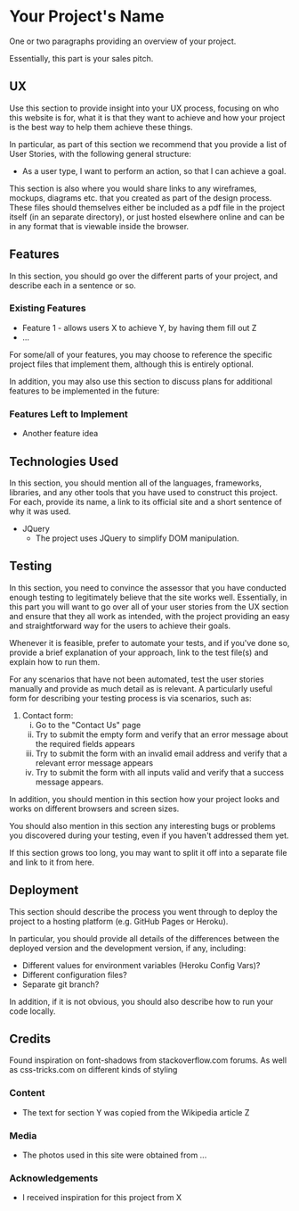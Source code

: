<h1>Your Project's Name</h1>
One or two paragraphs providing an overview of your project.

Essentially, this part is your sales pitch.

<h2>UX</h2>
Use this section to provide insight into your UX process, focusing on who this website is for, what it is that they want to achieve and how your project is the best way to help them achieve these things.

In particular, as part of this section we recommend that you provide a list of User Stories, with the following general structure:

<ul>
<li>As a user type, I want to perform an action, so that I can achieve a goal.
</li>
</ul>

This section is also where you would share links to any wireframes, mockups, diagrams etc. that you created as part of the design process. These files should themselves either be included as a pdf file in the project itself (in an separate directory), or just hosted elsewhere online and can be in any format that is viewable inside the browser.

<h2>Features</h2>

In this section, you should go over the different parts of your project, and describe each in a sentence or so.

<h3><b>Existing Features</b></h3>

<ul>
<li>Feature 1 - allows users X to achieve Y, by having them fill out Z</li>
<li>...</li>
</ul>
For some/all of your features, you may choose to reference the specific project files that implement them, although this is entirely optional.

In addition, you may also use this section to discuss plans for additional features to be implemented in the future:

<h3><b>Features Left to Implement</b></h3>

<ul>
<li>Another feature idea</li>
</ul>

<h2>Technologies Used</h2>

In this section, you should mention all of the languages, frameworks, libraries, and any other tools that you have used to construct this project. For each, provide its name, a link to its official site and a short sentence of why it was used.

<ul>
<li>JQuery<ul>
<li>The project uses JQuery to simplify DOM manipulation.</li>
</ul></li></ul>

<h2>Testing</h2>
In this section, you need to convince the assessor that you have conducted enough testing to legitimately believe that the site works well. Essentially, in this part you will want to go over all of your user stories from the UX section and ensure that they all work as intended, with the project providing an easy and straightforward way for the users to achieve their goals.

Whenever it is feasible, prefer to automate your tests, and if you've done so, provide a brief explanation of your approach, link to the test file(s) and explain how to run them.

For any scenarios that have not been automated, test the user stories manually and provide as much detail as is relevant. A particularly useful form for describing your testing process is via scenarios, such as:

<ol>
<li>Contact form:<ol type="i">
<li>Go to the "Contact Us" page</li>
<li>Try to submit the empty form and verify that an error message about the required fields appears</li>
<li>Try to submit the form with an invalid email address and verify that a relevant error message appears</li>
<li>Try to submit the form with all inputs valid and verify that a success message appears.</li>
</ol></li>
</ol>

In addition, you should mention in this section how your project looks and works on different browsers and screen sizes.

You should also mention in this section any interesting bugs or problems you discovered during your testing, even if you haven't addressed them yet.

If this section grows too long, you may want to split it off into a separate file and link to it from here.

<h2>Deployment</h2>
This section should describe the process you went through to deploy the project to a hosting platform (e.g. GitHub Pages or Heroku).

In particular, you should provide all details of the differences between the deployed version and the development version, if any, including:

<ul>
<li>Different values for environment variables (Heroku Config Vars)?</li>
<li>Different configuration files?</li>
<li>Separate git branch?</li>
</ul>

In addition, if it is not obvious, you should also describe how to run your code locally.

<h2>Credits</h2>
Found inspiration on font-shadows from stackoverflow.com forums.
As well as css-tricks.com on different kinds of styling

<h3><b>Content</b></h3>
<ul>
<li>The text for section Y was copied from the Wikipedia article Z</li>
</ul>

<h3><b>Media</b></h3>
<ul>
<li>The photos used in this site were obtained from ...</li>
</ul>
<h3><b>Acknowledgements</b></h3>
<ul>
<li>I received inspiration for this project from X</li>
</ul>